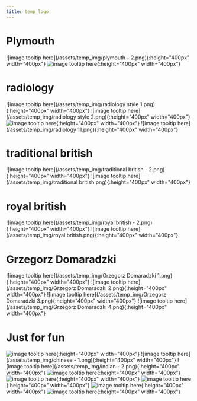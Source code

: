 ```yaml
---
title: temp_logo
---
```





# Plymouth
![image tooltip here](/assets/temp_img/plymouth - 2.png){:height="400px" width="400px"}
![image tooltip here](/assets/temp_img/plymouth.png){:height="400px" width="400px"}



# radiology
![image tooltip here](/assets/temp_img/radiology style 1.png){:height="400px" width="400px"}
![image tooltip here](/assets/temp_img/radiology style 2.png){:height="400px" width="400px"}
![image tooltip here](/assets/temp_img/radiology.png){:height="400px" width="400px"}
![image tooltip here](/assets/temp_img/radiology 11.png){:height="400px" width="400px"}



# traditional british
![image tooltip here](/assets/temp_img/traditional british - 2.png){:height="400px" width="400px"}
![image tooltip here](/assets/temp_img/traditional british.png){:height="400px" width="400px"}


# royal british
![image tooltip here](/assets/temp_img/royal british - 2.png){:height="400px" width="400px"}
![image tooltip here](/assets/temp_img/royal british.png){:height="400px" width="400px"}



# Grzegorz Domaradzki
![image tooltip here](/assets/temp_img/Grzegorz Domaradzki 1.png){:height="400px" width="400px"}
![image tooltip here](/assets/temp_img/Grzegorz Domaradzki 2.png){:height="400px" width="400px"}
![image tooltip here](/assets/temp_img/Grzegorz Domaradzki 3.png){:height="400px" width="400px"}
![image tooltip here](/assets/temp_img/Grzegorz Domaradzki 4.png){:height="400px" width="400px"}


# Just for fun
![image tooltip here](/assets/temp_img/comic.png){:height="400px" width="400px"}
![image tooltip here](/assets/temp_img/chinese - 1.png){:height="400px" width="400px"}
![image tooltip here](/assets/temp_img/indian - 2.png){:height="400px" width="400px"}
![image tooltip here](/assets/temp_img/lesslikely1.png){:height="400px" width="400px"}
![image tooltip here](/assets/temp_img/pirate.png){:height="400px" width="400px"}
![image tooltip here](/assets/temp_img/santa.png){:height="400px" width="400px"}
![image tooltip here](/assets/temp_img/santa2.png){:height="400px" width="400px"}
![image tooltip here](/assets/temp_img/santa3.png){:height="400px" width="400px"}


